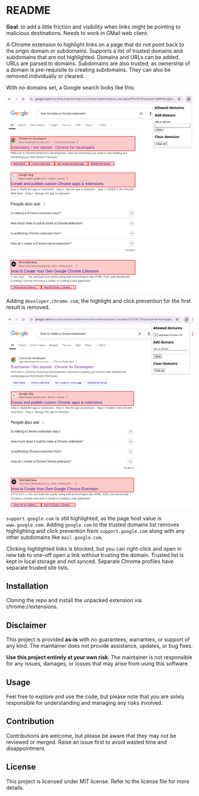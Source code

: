 # README

**Goal**: to add a little friction and visibility when links might be pointing to malicious destinations. Needs to work in GMail web client.

A Chrome extension to highlight links on a page that do not point back to the origin domain or subdomains. Supports a list of trusted domains and subdomains that are not highlighted. Domains and URLs can be added. URLs are parsed to domains. Subdomains are also trusted, as ownership of a domain is pre-requisite to creating subdomains. They can also be removed individually or cleared.

With no domains set, a Google search looks like this:

![Google search with same-origin links unaffected and external links to developer.chrome.com, support.google.com and freecodecamp.com highlighted in pink boxes](docs/untrusted.png)

Adding `developer.chrome.com`, the highlight and click prevention for the first result is removed.

![The same search after adding developer.chrome.com to the trusted list. Links to developer.chrome.com are no longer highlighted.](docs/trusted.png)

`support.google.com` is still highlighted, as the page host value is `www.google.com`. Adding `google.com` to the trusted domains list removes highlighting and click prevention from `support.google.com` along with any other subdomains like `mail.google.com`.

Clicking highlighted links is blocked, but you can right-click and open in new tab to one-off open a link without trusting the domain. Trusted list is kept in local storage and not synced. Separate Chrome profiles have separate trusted site lists.

## Installation

Cloning the repo and install the unpacked extension via chrome://extensions.

## Disclaimer

This project is provided **as-is** with no guarantees, warranties, or support of any kind. The maintainer does not provide assistance, updates, or bug fixes. 

**Use this project entirely at your own risk.** The maintainer is not responsible for any issues, damages, or losses that may arise from using this software.

## Usage

Feel free to explore and use the code, but please note that you are solely responsible for understanding and managing any risks involved.

## Contribution

Contributions are welcome, but please be aware that they may not be reviewed or merged. Raise an issue first to avoid wasted time and disappointment.

## License

This project is licensed under MIT license. Refer to the license file for more details.
